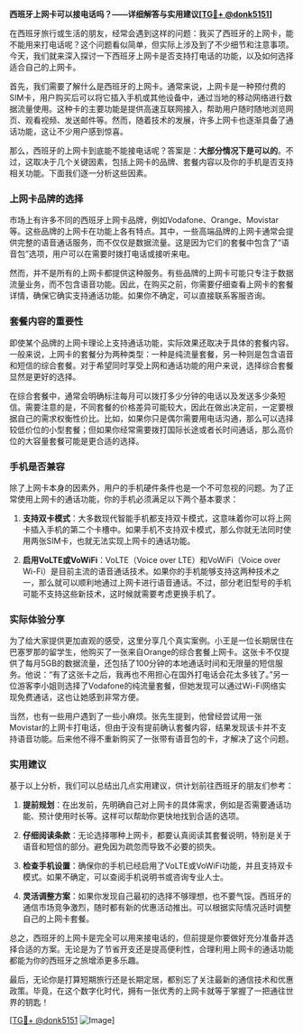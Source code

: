 **西班牙上网卡可以接电话吗？——详细解答与实用建议[[TG💪+ @donk5151](https://t.me/s/donk5151)]**

在西班牙旅行或生活的朋友，经常会遇到这样的问题：我买了西班牙的上网卡，能不能用来打电话呢？这个问题看似简单，但实际上涉及到了不少细节和注意事项。今天，我们就来深入探讨一下西班牙上网卡是否支持打电话的功能，以及如何选择适合自己的上网卡。

首先，我们需要了解什么是西班牙的上网卡。通常来说，上网卡是一种预付费的SIM卡，用户购买后可以将它插入手机或其他设备中，通过当地的移动网络进行数据流量使用。这种卡的主要功能是提供高速互联网接入，帮助用户随时随地浏览网页、观看视频、发送邮件等。然而，随着技术的发展，许多上网卡也逐渐具备了通话功能，这让不少用户感到惊喜。

那么，西班牙的上网卡到底能不能接电话呢？答案是：**大部分情况下是可以的**。不过，这取决于几个关键因素，包括上网卡的品牌、套餐内容以及你的手机是否支持相关功能。下面我们逐一分析这些因素。

### 上网卡品牌的选择

市场上有许多不同的西班牙上网卡品牌，例如Vodafone、Orange、Movistar等。这些品牌的上网卡在功能上各有特点。其中，一些高端品牌的上网卡通常会提供完整的语音通话服务，而不仅仅是数据流量。这是因为它们的套餐中包含了“语音包”选项，用户可以在需要时拨打电话或接听来电。

然而，并不是所有的上网卡都提供这种服务。有些品牌的上网卡可能只专注于数据流量业务，而不包含语音功能。因此，在购买之前，你需要仔细查看上网卡的套餐详情，确保它确实支持通话功能。如果你不确定，可以直接联系客服咨询。

### 套餐内容的重要性

即使某个品牌的上网卡理论上支持通话功能，实际效果还取决于具体的套餐内容。一般来说，上网卡的套餐分为两种类型：一种是纯流量套餐，另一种则是包含语音和短信的综合套餐。对于希望同时享受上网和通话功能的用户来说，选择综合套餐显然是更好的选择。

在综合套餐中，通常会明确标注每月可以拨打多少分钟的电话以及发送多少条短信。需要注意的是，不同套餐的价格差异可能较大，因此在做出决定前，一定要根据自己的需求权衡性价比。比如，如果你只是偶尔需要用电话沟通，那么可以选择较低价位的小型套餐；但如果你经常需要拨打国际长途或者长时间通话，那么高价位的大容量套餐可能是更合适的选择。

### 手机是否兼容

除了上网卡本身的因素外，用户的手机硬件条件也是一个不可忽视的问题。为了正常使用上网卡的通话功能，你的手机必须满足以下两个基本要求：

1. **支持双卡模式**：大多数现代智能手机都支持双卡模式，这意味着你可以将上网卡插入手机的第二个卡槽中。如果手机不支持双卡模式，那么你就无法同时使用两张SIM卡，也就无法实现上网卡的通话功能。
   
2. **启用VoLTE或VoWiFi**：VoLTE（Voice over LTE）和VoWiFi（Voice over Wi-Fi）是目前主流的语音通话技术。如果你的手机能够支持这两种技术之一，那么就可以顺利地通过上网卡进行语音通话。不过，部分老旧型号的手机可能不支持这些新技术，这时候就需要考虑更换手机了。

### 实际体验分享

为了给大家提供更加直观的感受，这里分享几个真实案例。小王是一位长期居住在巴塞罗那的留学生，他购买了一张来自Orange的综合套餐上网卡。这张卡不仅提供了每月5GB的数据流量，还包括了100分钟的本地通话时间和无限量的短信服务。他说：“有了这张卡之后，我再也不用担心在国外打电话会花太多钱了。”另一位游客李小姐则选择了Vodafone的纯流量套餐，但她发现可以通过Wi-Fi网络实现免费通话，这也让她感到非常方便。

当然，也有一些用户遇到了一些小麻烦。张先生提到，他曾经尝试用一张Movistar的上网卡打电话，但由于没有提前确认套餐内容，结果发现该卡并不支持语音功能。后来他不得不重新购买了一张带有语音包的卡，才解决了这个问题。

### 实用建议

基于以上分析，我们可以总结出几点实用建议，供计划前往西班牙的朋友们参考：

1. **提前规划**：在出发前，先明确自己对上网卡的具体需求，例如是否需要通话功能、预计使用时长等。这样可以帮助你更快地找到合适的选项。
   
2. **仔细阅读条款**：无论选择哪种上网卡，都要认真阅读其套餐说明，特别是关于语音和短信的部分。避免因为疏忽而导致不必要的损失。

3. **检查手机设置**：确保你的手机已经启用了VoLTE或VoWiFi功能，并且支持双卡模式。如果不确定，可以查阅手机说明书或咨询专业人士。

4. **灵活调整方案**：如果你发现自己最初的选择不够理想，也不要气馁。西班牙的通信市场竞争激烈，随时都有新的优惠活动推出。可以根据实际情况适时调整自己的上网卡套餐。

总之，西班牙的上网卡是完全可以用来接电话的，但前提是你要做好充分准备并选择合适的方案。无论是为了节省开支还是提高便利性，合理利用上网卡的通话功能都能为你的西班牙之旅增添更多乐趣。

最后，无论你是打算短期旅行还是长期定居，都别忘了关注最新的通信技术和优惠政策。毕竟，在这个数字化时代，拥有一张优秀的上网卡就等于掌握了一把通往世界的钥匙！

[[TG💪+ @donk5151](https://t.me/s/donk5151) ![Image](https://i.postimg.cc/rwNCRYN7/Snipaste-2025-04-30-17-27-05.png)]